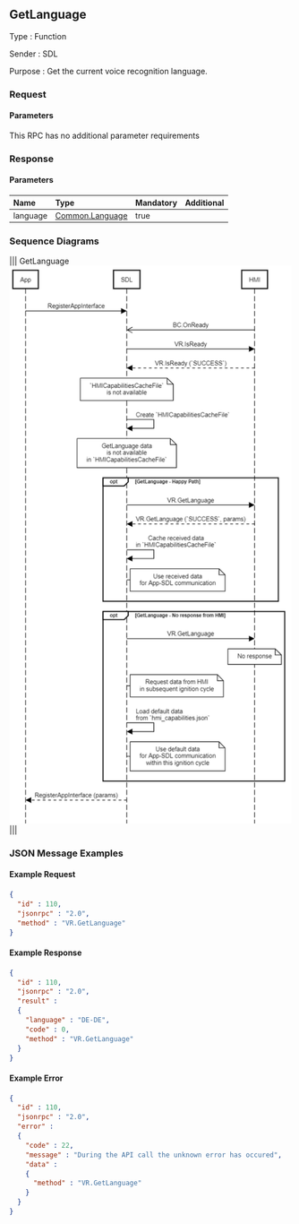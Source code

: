 ## GetLanguage

Type
: Function

Sender
: SDL

Purpose
: Get the current voice recognition language.

### Request

#### Parameters

This RPC has no additional parameter requirements

### Response

#### Parameters

|Name|Type|Mandatory|Additional|
|:---|:---|:--------|:---------|
|language|[Common.Language](../../common/enums/#language)|true||

### Sequence Diagrams

|||
GetLanguage
![GetLanguage](./assets/GetLanguage.png)
|||

### JSON Message Examples

#### Example Request

```json
{
  "id" : 110,
  "jsonrpc" : "2.0",
  "method" : "VR.GetLanguage"
}
```

#### Example Response

```json
{
  "id" : 110,
  "jsonrpc" : "2.0",
  "result" :
  {
    "language" : "DE-DE",
    "code" : 0,
    "method" : "VR.GetLanguage"
  }
}
```

#### Example Error

```json
{
  "id" : 110,
  "jsonrpc" : "2.0",
  "error" :
  {
    "code" : 22,
    "message" : "During the API call the unknown error has occured",
    "data" :
    {
      "method" : "VR.GetLanguage"
    }
  }
}
```
